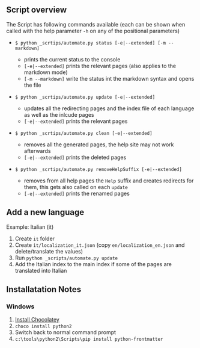 ## Script overview

The Script has following commands available (each can be shown when called with the help parameter `-h` on any of the positional parameters)
- `$ python _scrtips/automate.py status [-e|--extended] [-m --markdown]` 
  - prints the current status to the console
  - `[-e|--extended]` prints the relevant pages (also applies to the markdown mode)
  - `[-m --markdown]` write the status int the markdown syntax and opens the file
  

- `$ python _scrtips/automate.py update [-e|--extended]`
  - updates all the redirecting pages and the index file of each language as well as the inlcude pages
  - `[-e|--extended]` prints the relevant pages
    
  
- `$ python _scrtips/automate.py clean [-e|--extended]`
  - removes all the generated pages, the help site may not work afterwards
  - `[-e|--extended]` prints the deleted pages
  
  
- `$ python _scrtips/automate.py removeHelpSuffix [-e|--extended]`
  - removes from all help pages the `Help` suffix and creates redirects for them, this gets also called on each `update`
  - `[-e|--extended]` prints the renamed pages


## Add a new language

Example: Italian (it)

1. Create `it` folder
2. Create `it/localization_it.json` (copy `en/localization_en.json` and delete/translate the values)
3. Run `python _scripts/automate.py update`
4. Add the Italian index to the main index if some of the pages are translated into Italian

## Installatation Notes

### Windows

1. [Install Chocolatey](https://chocolatey.org/install)
2. `choco install python2`
3. Switch back to normal command prompt
4. `c:\tools\python2\Scripts\pip install python-frontmatter`
